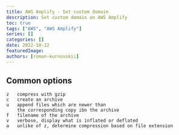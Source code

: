 ```yaml
---
title: AWS Amplify - Set custom domain
description: Set custom domain on AWS Amplify
toc: true
tags: ["AWS", "AWS Amplify"]
series: []
categories: []
date: 2022-10-12
featuredImage: 
authors: [roman-kurnovskii]
---
```


## Common options

    z	compress with gzip
    c	create an archive
    u	append files which are newer than 
        the corresponding copy ibn the archive
    f	filename of the archive
    v	verbose, display what is inflated or deflated
    a	unlike of z, determine compression based on file extension
